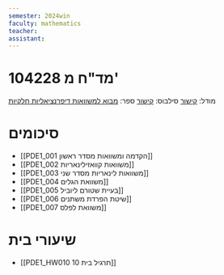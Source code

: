 ```yaml
---
semester: 2024win
faculty: mathematics
teacher:
assistant:
---
```

# 104228 מד"ח מ'
מודל: [קישור](https://moodle2324.technion.ac.il/course/view.php?id=465)
סילבוס: [קישור](https://moodle2324.technion.ac.il/pluginfile.php/186344/mod_resource/content/1/info.pdf)
ספר: [מבוא למשוואות דיפרנציאליות חלקיות](https://technion.primo.exlibrisgroup.com/permalink/972TEC_INST/17d0lpa/alma990023245590203971)

# סיכומים
- [[PDE1_001 הקדמה ומשוואות מסדר ראשון]]
- [[PDE1_002 משוואות קוואזילינאריות]]
- [[PDE1_003 משוואות לינאריות מסדר שני]]
- [[PDE1_004 משוואת הגלים]]
- [[PDE1_005 בעיית שטורם ליוביל]]
- [[PDE1_006 שיטת הפרדת משתנים]]
- [[PDE1_007 משוואת לפלס]]

# שיעורי בית
- [[PDE1_HW010 תרגיל בית 10]]